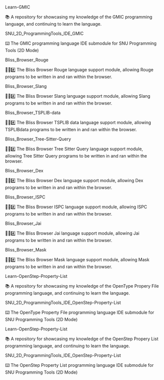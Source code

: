 
Learn-GMIC

📚️ A repository for showcasing my knowledge of the GMIC programming language, and continuing to learn the language. 

SNU_2D_ProgrammingTools_IDE_GMIC

⌨️ The GMIC programming language IDE submodule for SNU Programming Tools (2D Mode)

Bliss_Browser_Rouge

🌳️🌐️#️⃣️ The Bliss Browser Rouge language support module, allowing Rouge programs to be written in and ran within the browser.

Bliss_Browser_Slang

🌳️🌐️#️⃣️ The Bliss Browser Slang language support module, allowing Slang programs to be written in and ran within the browser.

Bliss_Browser_TSPLIB-data

🌳️🌐️#️⃣️ The Bliss Browser TSPLIB data language support module, allowing TSPLIBdata programs to be written in and ran within the browser.

Bliss_Browser_Tree-Sitter-Query

🌳️🌐️#️⃣️ The Bliss Browser Tree Sitter Query language support module, allowing Tree Sitter Query programs to be written in and ran within the browser.

Bliss_Browser_Dex

🌳️🌐️#️⃣️ The Bliss Browser Dex language support module, allowing Dex programs to be written in and ran within the browser.

Bliss_Browser_ISPC

🌳️🌐️#️⃣️ The Bliss Browser ISPC language support module, allowing ISPC programs to be written in and ran within the browser.

Bliss_Browser_Jai

🌳️🌐️#️⃣️ The Bliss Browser Jai language support module, allowing Jai programs to be written in and ran within the browser.

Bliss_Browser_Mask

🌳️🌐️#️⃣️ The Bliss Browser Mask language support module, allowing Mask programs to be written in and ran within the browser.

Learn-OpenStep-Property-List

📚️ A repository for showcasing my knowledge of the OpenType Propery File programming language, and continuing to learn the language.

SNU_2D_ProgrammingTools_IDE_OpenStep-Property-List

⌨️ The OpenType Property File programming language IDE submodule for SNU Programming Tools (2D Mode)

Learn-OpenStep-Property-List

📚️ A repository for showcasing my knowledge of the OpenStep Propery List programming language, and continuing to learn the language.

SNU_2D_ProgrammingTools_IDE_OpenStep-Property-List

⌨️ The OpenStep Property List programming language IDE submodule for SNU Programming Tools (2D Mode) 


